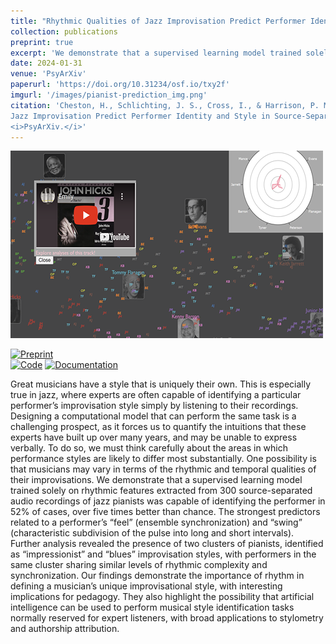 ```yaml
---
title: "Rhythmic Qualities of Jazz Improvisation Predict Performer Identity and Style in Source-Separated Audio Recordings."
collection: publications
preprint: true
excerpt: 'We demonstrate that a supervised learning model trained solely on rhythmic features extracted from 300 source-separated audio recordings of jazz pianists was capable of identifying the performer in 52% of cases, over five times better than chance.'
date: 2024-01-31
venue: 'PsyArXiv'
paperurl: 'https://doi.org/10.31234/osf.io/txy2f'
imgurl: '/images/pianist-prediction_img.png'
citation: 'Cheston, H., Schlichting, J. S., Cross, I., & Harrison, P. M. C. (2024). &quot;Rhythmic Qualities of
Jazz Improvisation Predict Performer Identity and Style in Source-Separated Audio Recordings.&quot;
<i>PsyArXiv.</i>'
---
```


<img src='/images/pianist-prediction_img.png'>

[![Preprint](http://img.shields.io/badge/Preprint-DOI:_10.31234/osf.io/txy2f-blue)](https://doi.org/10.31234/osf.io/txy2f) <br>
[![Code](http://img.shields.io/badge/Code-available_on_GitHub-purple)](https://github.com/HuwCheston/Cambridge-Jazz-Trio-Database) [![Documentation](http://img.shields.io/badge/Documentation-available_on_GitHub-purple)](https://huwcheston.github.io/Cambridge-Jazz-Trio-Database/)

Great musicians have a style that is uniquely their own. This is especially true in jazz, where experts are often capable of identifying a particular performer’s improvisation style simply by listening to their recordings. Designing a computational model that can perform the same task is a challenging prospect, as it forces us to quantify the intuitions that these experts have built up over many years, and may be unable to express verbally. To do so, we must think carefully about the areas in which performance styles are likely to differ most substantially. One possibility is that musicians may vary in terms of the rhythmic and temporal qualities of their improvisations. We demonstrate that a supervised learning model trained solely on rhythmic features extracted from 300 source-separated audio recordings of jazz pianists was capable of identifying the performer in 52% of cases, over five times better than chance. The strongest predictors related to a performer’s “feel” (ensemble synchronization) and “swing” (characteristic subdivision of the pulse into long and short intervals). Further analysis revealed the presence of two clusters of pianists, identified as “impressionist” and “blues” improvisation styles, with performers in the same cluster sharing similar levels of rhythmic complexity and synchronization. Our findings demonstrate the importance of rhythm in defining a musician’s unique improvisational style, with interesting implications for pedagogy. They also highlight the possibility that artificial intelligence can be used to perform musical style identification tasks normally reserved for expert listeners, with broad applications to stylometry and authorship attribution.
